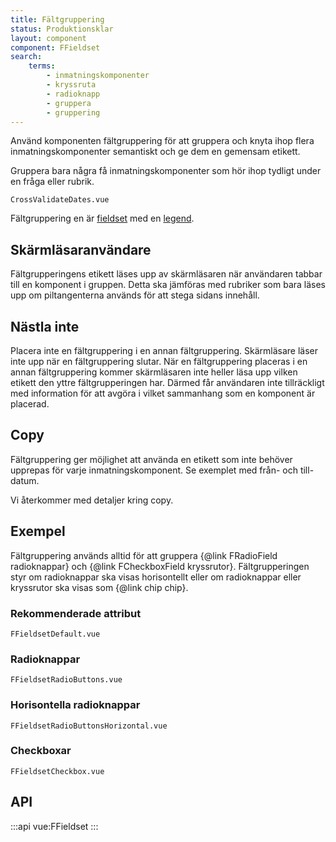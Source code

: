 ```yaml
---
title: Fältgruppering
status: Produktionsklar
layout: component
component: FFieldset
search:
    terms:
        - inmatningskomponenter
        - kryssruta
        - radioknapp
        - gruppera
        - gruppering
---
```


Använd komponenten fältgruppering för att gruppera och knyta ihop flera
inmatningskomponenter semantiskt och ge dem en gemensam etikett.

Gruppera bara några få inmatningskomponenter som hör ihop tydligt under en fråga eller rubrik.

```import
CrossValidateDates.vue
```

Fältgruppering en är [fieldset](https://developer.mozilla.org/en-US/docs/Web/HTML/Element/fieldset) med en
[legend](https://developer.mozilla.org/en-US/docs/Web/HTML/Element/legend).

## Skärmläsaranvändare

Fältgrupperingens etikett läses upp av skärmläsaren när användaren tabbar till en komponent i gruppen.
Detta ska jämföras med rubriker som bara läses upp om piltangenterna används för att stega sidans
innehåll.

## Nästla inte

Placera inte en fältgruppering i en annan fältgruppering. Skärmläsare läser inte upp när en fältgruppering slutar.
När en fältgruppering placeras i en annan fältgruppering kommer skärmläsaren inte heller läsa upp
vilken etikett den yttre fältgrupperingen har. Därmed får användaren inte tillräckligt med
information för att avgöra i vilket sammanhang som en komponent är placerad.

## Copy

Fältgruppering ger möjlighet att använda en etikett som inte behöver
upprepas för varje inmatningskomponent. Se exemplet med från- och till-datum.

Vi återkommer med detaljer kring copy.

## Exempel

Fältgruppering används alltid för att gruppera {@link FRadioField radioknappar} och
{@link FCheckboxField kryssrutor}. Fältgrupperingen styr om radioknappar ska visas
horisontellt eller om radioknappar eller kryssrutor ska visas som {@link chip chip}.

### Rekommenderade attribut

```import
FFieldsetDefault.vue
```

### Radioknappar

```import
FFieldsetRadioButtons.vue
```

### Horisontella radioknappar

```import
FFieldsetRadioButtonsHorizontal.vue
```

### Checkboxar

```import
FFieldsetCheckbox.vue
```

## API

:::api
vue:FFieldset
:::
